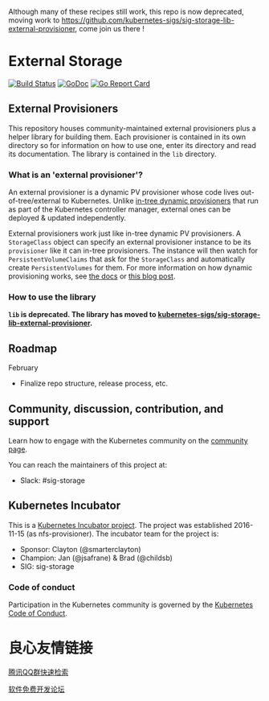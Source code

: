 Although many of these recipes still work, this repo is now deprecated, moving work to https://github.com/kubernetes-sigs/sig-storage-lib-external-provisioner, come join us there !  

# External Storage
[![Build Status](https://travis-ci.org/kubernetes-incubator/external-storage.svg?branch=master)](https://travis-ci.org/kubernetes-incubator/external-storage)
[![GoDoc](https://godoc.org/github.com/kubernetes-incubator/external-storage?status.svg)](https://godoc.org/github.com/kubernetes-incubator/external-storage)
[![Go Report Card](https://goreportcard.com/badge/github.com/kubernetes-incubator/external-storage)](https://goreportcard.com/report/github.com/kubernetes-incubator/external-storage)

## External Provisioners
This repository houses community-maintained external provisioners plus a helper library for building them. Each provisioner is contained in its own directory so for information on how to use one, enter its directory and read its documentation. The library is contained in the `lib` directory.

### What is an 'external provisioner'?
An external provisioner is a dynamic PV provisioner whose code lives out-of-tree/external to Kubernetes. Unlike [in-tree dynamic provisioners](https://kubernetes.io/docs/concepts/storage/storage-classes/#provisioner) that run as part of the Kubernetes controller manager, external ones can be deployed & updated independently.

External provisioners work just like in-tree dynamic PV provisioners. A `StorageClass` object can specify an external provisioner instance to be its `provisioner` like it can in-tree provisioners. The instance will then watch for `PersistentVolumeClaims` that ask for the `StorageClass` and automatically create `PersistentVolumes` for them. For more information on how dynamic provisioning works, see [the docs](http://kubernetes.io/docs/user-guide/persistent-volumes/) or [this blog post](https://kubernetes.io/blog/2016/10/dynamic-provisioning-and-storage-in-kubernetes/).

### How to use the library
**`lib` is deprecated. The library has moved to [kubernetes-sigs/sig-storage-lib-external-provisioner](https://github.com/kubernetes-sigs/sig-storage-lib-external-provisioner).**

## Roadmap

February
* Finalize repo structure, release process, etc.

## Community, discussion, contribution, and support

Learn how to engage with the Kubernetes community on the [community page](http://kubernetes.io/community/).

You can reach the maintainers of this project at:

- Slack: #sig-storage

## Kubernetes Incubator

This is a [Kubernetes Incubator project](https://github.com/kubernetes/community/blob/master/incubator.md). The project was established 2016-11-15 (as nfs-provisioner). The incubator team for the project is:

- Sponsor: Clayton (@smarterclayton)
- Champion: Jan (@jsafrane) & Brad (@childsb)
- SIG: sig-storage

### Code of conduct

Participation in the Kubernetes community is governed by the [Kubernetes Code of Conduct](code-of-conduct.md).


 # 良心友情链接

[腾讯QQ群快速检索](http://u.720life.cn/s/8cf73f7c)

[软件免费开发论坛](http://u.720life.cn/s/bbb01dc0)